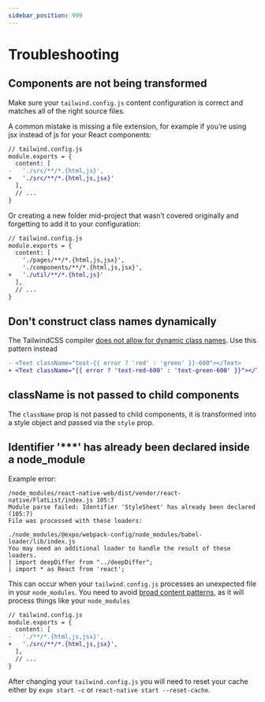 ```yaml
---
sidebar_position: 999
---
```


# Troubleshooting

## Components are not being transformed

Make sure your `tailwind.config.js` content configuration is correct and matches all of the right source files.

A common mistake is missing a file extension, for example if you’re using jsx instead of js for your React components:

```diff
// tailwind.config.js
module.exports = {
  content: [
-   './src/**/*.{html,js}',
+   './src/**/*.{html,js,jsx}'
  ],
  // ...
}
```

Or creating a new folder mid-project that wasn’t covered originally and forgetting to add it to your configuration:

```diff
// tailwind.config.js
module.exports = {
  content: [
    './pages/**/*.{html,js,jsx}',
    './components/**/*.{html,js,jsx}',
+   './util/**/*.{html,js}'
  ],
  // ...
}
```

## Don't construct class names dynamically

The TailwindCSS compiler [does not allow for dynamic class names](https://tailwindcss.com/docs/content-configuration#dynamic-class-names). Use this pattern instead

```diff
- <Text className="text-{{ error ? 'red' : 'green' }}-600"></Text>
+ <Text className="{{ error ? 'text-red-600' : 'text-green-600' }}"></Text>
```

## className is not passed to child components

The `className` prop is not passed to child components, it is transformed into a style object and passed via the `style` prop.

## Identifier '\*\*\*' has already been declared inside a node_module

Example error:

```
/node_modules/react-native-web/dist/vendor/react-native/FlatList/index.js 105:7
Module parse failed: Identifier 'StyleSheet' has already been declared (105:7)
File was processed with these loaders:

./node_modules/@expo/webpack-config/node_modules/babel-loader/lib/index.js
You may need an additional loader to handle the result of these loaders.
| import deepDiffer from "../deepDiffer";
| import * as React from 'react';
```

This can occur when your `tailwind.config.js` processes an unexpected file in your `node_modules`. You need to avoid [broad content patterns](https://tailwindcss.com/docs/content-configuration#pattern-recommendations), as it will process things like your `node_modules`

```diff
// tailwind.config.js
module.exports = {
  content: [
-   './**/*.{html,js,jsx}',
+   './src/**/*.{html,js,jsx}',
  ],
  // ...
}
```

After changing your `tailwind.config.js` you will need to reset your cache either by `expo start -c` or `react-native start --reset-cache`.
